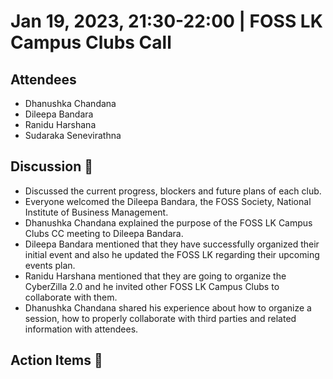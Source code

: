 # Jan 19, 2023, 21:30-22:00 | FOSS LK Campus Clubs Call

## Attendees

- Dhanushka Chandana  
- Dileepa Bandara
- Ranidu Harshana
- Sudaraka Senevirathna 

 ## Discussion 🎯

- Discussed the current progress, blockers and future plans of each club.
- Everyone welcomed the Dileepa Bandara, the FOSS Society, National Institute of Business Management.
- Dhanushka Chandana explained the purpose of the FOSS LK Campus Clubs CC meeting to Dileepa Bandara.  
- Dileepa Bandara mentioned that they have successfully organized their initial event and also he updated the FOSS LK regarding their upcoming events plan.
- Ranidu Harshana mentioned that they are going to organize the CyberZilla 2.0 and he invited other FOSS LK Campus Clubs to collaborate with them.
- Dhanushka Chandana shared his experience about how to organize a session, how to properly collaborate with third parties and related information with attendees.

## Action Items 🚧
